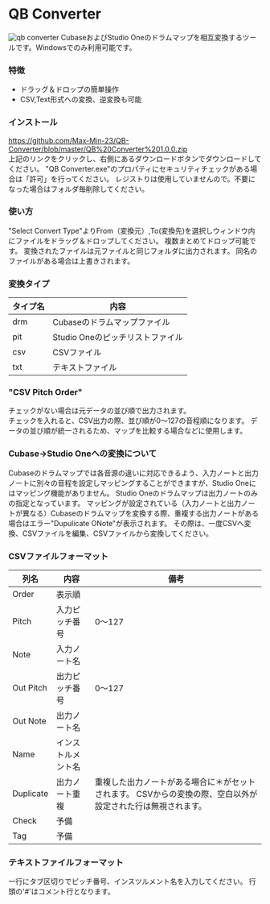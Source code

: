 # QB Converter
![qb converter](https://github.com/user-attachments/assets/878b6527-3936-4053-9793-324ca711f110)
CubaseおよびStudio Oneのドラムマップを相互変換するツールです。Windowsでのみ利用可能です。  
### 特徴
- ドラッグ＆ドロップの簡単操作
- CSV,Text形式への変換、逆変換も可能

### インストール
https://github.com/Max-Min-23/QB-Converter/blob/master/QB%20Converter%201.0.0.zip  
上記のリンクをクリックし、右側にあるダウンロードボタンでダウンロードしてください。
"QB Converter.exe"のプロパティにセキュリティチェックがある場合は「許可」を行ってください。
レジストりは使用していませんので。不要になった場合はフォルダ毎削除してください。

### 使い方
"Select Convert Type"よりFrom（変換元）,To(変換先)を選択しウィンドウ内にファイルをドラッグ＆ドロップしてください。
複数まとめてドロップ可能です。
変換されたファイルは元ファイルと同じフォルダに出力されます。
同名のファイルがある場合は上書きされます。

### 変換タイプ
タイプ名 | 内容
--- | --- 
drm | Cubaseのドラムマップファイル
pit | Studio Oneのピッチリストファイル
csv | CSVファイル
txt | テキストファイル

### "CSV Pitch Order"
チェックがない場合は元データの並び順で出力されます。  
チェックを入れると、CSV出力の際、並び順が0～127の音程順になります。
データの並び順が統一されるため、マップを比較する場合などに使用します。

### Cubase->Studio Oneへの変換について
Cubaseのドラムマップでは各音源の違いに対応できるよう、入力ノートと出力ノートに別々の音程を設定しマッピングすることができますが、Studio Oneにはマッピング機能がありません。
Studio Oneのドラムマップは出力ノートのみの指定となっています。
マッピングが設定されている（入力ノートと出力ノートが異なる）Cubaseのドラムマップを変換する際、重複する出力ノートがある場合はエラー"Dupulicate ONote"が表示されます。
その際は、一度CSVへ変換、CSVファイルを編集、CSVファイルから変換してください。

### CSVファイルフォーマット
列名 | 内容 | 備考
--- | --- | ---
Order | 表示順 | 
Pitch | 入力ピッチ番号 | 0～127
Note | 入力ノート名 | 
Out Pitch | 出力ピッチ番号 | 0～127
Out Note | 出力ノート名 | 
Name | インストルメント名 | 
Duplicate | 出力ノート重複 | 重複した出力ノートがある場合に＊がセットされます。  CSVからの変換の際、空白以外が設定された行は無視されます。
Check | 予備 | 
Tag | 予備 | 

### テキストファイルフォーマット
一行にタブ区切りでピッチ番号、インスツルメント名を入力してください。
行頭の'#'はコメント行となります。


